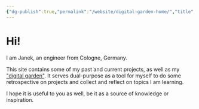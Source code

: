 ```yaml
---
{"dg-publish":true,"permalink":"/website/digital-garden-home/","title":"janek.ing Home","tags":["gardenEntry"],"dgShowFileTree":"false","created":"2025-04-20T22:10:26.467+02:00","updated":"2025-04-25T00:09:10.459+02:00"}
---
```


# Hi!
I am Janek, an engineer from Cologne, Germany.

This site contains some of my past and current projects, as well as my ["digital garden"](https://maggieappleton.com/garden-history/). It serves dual-purpose as a tool for myself to do some retrospective on projects and collect and reflect on topics I am learning.

I hope it is useful to you as well, be it as a source of knowledge or inspiration.